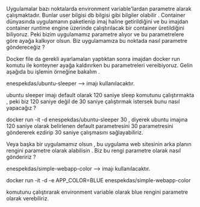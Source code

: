 


Uygulamalar bazı noktalarda environment variable'lardan parametre alarak çalışmaktadır. Bunlar user bilgisi db bilgisi gibi bilgiler olabilir . Container dünyasında uygulamanın paketlenip imaj haline getirildiğini ve bu imajdan container runtime engine üzerinde çalıştırılacak bir container üretildiğini biliyoruz. Peki bizim uygulamamız parametre alıyor ve bu parametrelere göre ayağa kalkıyor olsun. Biz uygulamamıza bu noktada nasıl parametre göndereceğiz ? 


Docker file da gerekli ayarlamaları yaptıktan sonra imajdan docker run komutu ile konteyner ayağa kaldırırken bu parametreleri vereibiyoruz. Gelin aşağıda bu işlemin örneğine bakalım . 



enespekdas/ubuntu-sleeper --> imajı kullanılacaktır. 

ubuntu sleeper imajı default olarak 120 saniye sleep komutunu çalıştırmakta , peki biz 120 saniye değil de 30 saniye çalıştırmak istersek bunu nasıl yapacağız ?


docker run -it -d enespekdas/ubuntu-sleeper 30  , diyerek ubuntu imajına 120 saniye olarak belirlenen default parametresini 30 parametresini göndererek ezdirip 30 saniye çalışmasını sağlayabiliriz. 


Veya başka bir uygulamamız olsun , bu uygulama web sitesinin arka planın rengini parametre olarak alabilisin . Biz bu rengi parametre olarak nasıl göndeririz  ? 


enespekdas/simple-webapp-color --> imajı kullanılacaktır. 


docker run -it -d -e APP_COLOR=BLUE enespekdas/simple-webapp-color 

komutunu çalıştırarak environment variable olarak blue rengini parametre olarak verebiliriz. 


